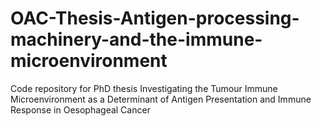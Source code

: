 # OAC-Thesis-Antigen-processing-machinery-and-the-immune-microenvironment
Code repository for PhD thesis Investigating the Tumour Immune Microenvironment as a Determinant of Antigen Presentation and Immune Response in Oesophageal Cancer

